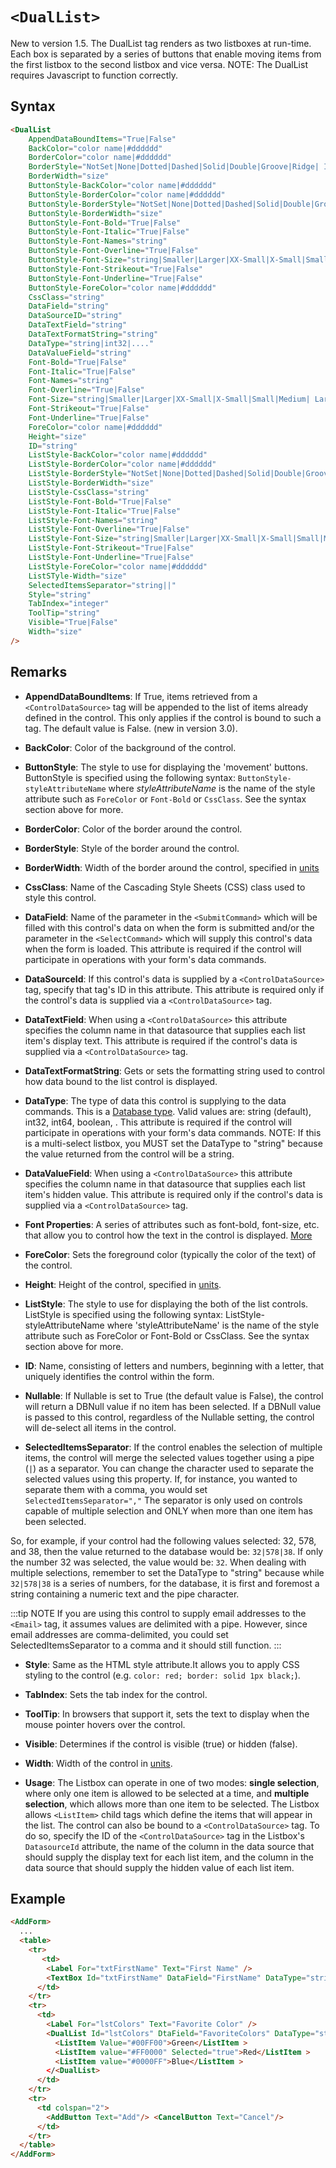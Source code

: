 # `<DualList>`

New to version 1.5. The DualList tag renders as two listboxes at run-time. Each box is separated by a series of buttons that enable moving items from the first listbox to the second listbox and vice versa. NOTE: The DualList requires Javascript to function correctly.

## Syntax
```html
<DualList 
    AppendDataBoundItems="True|False" 
    BackColor="color name|#dddddd" 
    BorderColor="color name|#dddddd" 
    BorderStyle="NotSet|None|Dotted|Dashed|Solid|Double|Groove|Ridge| Inset|Outset" 
    BorderWidth="size"
    ButtonStyle-BackColor="color name|#dddddd"
    ButtonStyle-BorderColor="color name|#dddddd"
    ButtonStyle-BorderStyle="NotSet|None|Dotted|Dashed|Solid|Double|Groove|Ridge|Inset|OutSet"
    ButtonStyle-BorderWidth="size"
    ButtonStyle-Font-Bold="True|False"
    ButtonStyle-Font-Italic="True|False" 
    ButtonStyle-Font-Names="string" 
    ButtonStyle-Font-Overline="True|False" 
    ButtonStyle-Font-Size="string|Smaller|Larger|XX-Small|X-Small|Small|Medium| Large|X-Large|XX-Large" 
    ButtonStyle-Font-Strikeout="True|False" 
    ButtonStyle-Font-Underline="True|False" 
    ButtonStyle-ForeColor="color name|#dddddd"
    CssClass="string" 
    DataField="string"
    DataSourceID="string" 
    DataTextField="string" 
    DataTextFormatString="string" 
    DataType="string|int32|...."
    DataValueField="string" 
    Font-Bold="True|False" 
    Font-Italic="True|False" 
    Font-Names="string" 
    Font-Overline="True|False" 
    Font-Size="string|Smaller|Larger|XX-Small|X-Small|Small|Medium| Large|X-Large|XX-Large" 
    Font-Strikeout="True|False" 
    Font-Underline="True|False" 
    ForeColor="color name|#dddddd" 
    Height="size" 
    ID="string"
    ListStyle-BackColor="color name|#dddddd"
    ListStyle-BorderColor="color name|#dddddd"
    ListStyle-BorderStyle="NotSet|None|Dotted|Dashed|Solid|Double|Groove|Ridge|Inset|OutSet"
    ListStyle-BorderWidth="size"
    ListStyle-CssClass="string" 
    ListStyle-Font-Bold="True|False"
    ListStyle-Font-Italic="True|False" 
    ListStyle-Font-Names="string" 
    ListStyle-Font-Overline="True|False" 
    ListStyle-Font-Size="string|Smaller|Larger|XX-Small|X-Small|Small|Medium| Large|X-Large|XX-Large" 
    ListStyle-Font-Strikeout="True|False" 
    ListStyle-Font-Underline="True|False" 
    ListStyle-ForeColor="color name|#dddddd"
    ListSTyle-Width="size" 
    SelectedItemsSeparator="string||" 
    Style="string" 
    TabIndex="integer" 
    ToolTip="string" 
    Visible="True|False" 
    Width="size"
/> 
```

## Remarks

*   **AppendDataBoundItems**: If True, items retrieved from a `<ControlDataSource>` tag will be appended to the list of items already defined in the control. This only applies if the control is bound to such a tag. The default value is False. (new in version 3.0).  

*   **BackColor**: Color of the background of the control.  

*   **ButtonStyle**: The style to use for displaying the 'movement' buttons. ButtonStyle is specified using the following syntax: `ButtonStyle-styleAttributeName` where _styleAttributeName_ is the name of the style attribute such as `ForeColor` or `Font-Bold` or `CssClass`. See the syntax section above for more.  

*   **BorderColor**: Color of the border around the control.  

*   **BorderStyle**: Style of the border around the control.  

*   **BorderWidth**: Width of the border around the control, specified in [units](../unit-types.md)

*   **CssClass**: Name of the Cascading Style Sheets (CSS) class used to style this control.  

*   **DataField**: Name of the parameter in the `<SubmitCommand>` which will be filled with this control's data on when the form is submitted and/or the parameter in the `<SelectCommand>` which will supply this control's data when the form is loaded. This attribute is required if the control will participate in operations with your form's data commands.  

*   **DataSourceId**: If this control's data is supplied by a `<ControlDataSource>` tag, specify that tag's ID in this attribute. This attribute is required only if the control's data is supplied via a `<ControlDataSource>` tag.  

*   **DataTextField**: When using a `<ControlDataSource>` this attribute specifies the column name in that datasource that supplies each list item's display text. This attribute is required if the control's data is supplied via a `<ControlDataSource>` tag.  

*   **DataTextFormatString**: Gets or sets the formatting string used to control how data bound to the list control is displayed.  

*   **DataType**: The type of data this control is supplying to the data commands. This is a [Database type](../data-types.md). Valid values are: string (default), int32, int64, boolean, . This attribute is required if the control will participate in operations with your form's data commands. NOTE: If this is a multi-select listbox, you MUST set the DataType to "string" because the value returned from the control will be a string.  

*   **DataValueField**: When using a `<ControlDataSource>` this attribute specifies the column name in that datasource that supplies each list item's hidden value. This attribute is required only if the control's data is supplied via a `<ControlDataSource>` tag.  

*   **Font Properties**: A series of attributes such as font-bold, font-size, etc. that allow you to control how the text in the control is displayed. [More](../font-properties.md)

*   **ForeColor**: Sets the foreground color (typically the color of the text) of the control.  

*   **Height**: Height of the control, specified in [units](../unit-types.md).  

*   **ListStyle**: The style to use for displaying the both of the list controls. ListStyle is specified using the following syntax: ListStyle-styleAttributeName where 'styleAttributeName' is the name of the style attribute such as ForeColor or Font-Bold or CssClass. See the syntax section above for more.  

*   **ID**: Name, consisting of letters and numbers, beginning with a letter, that uniquely identifies the control within the form.  

*   **Nullable**: If Nullable is set to True (the default value is False), the control will return a DBNull value if no item has been selected. If a DBNull value is passed to this control, regardless of the Nullable setting, the control will de-select all items in the control.  

*   **SelectedItemsSeparator**: If the control enables the selection of multiple items, the control will merge the selected values together using a pipe (`|`) as a separator. You can change the character used to separate the selected values using this property. If, for instance, you wanted to separate them with a comma, you would set `SelectedItemsSeparator=","` The separator is only used on controls capable of multiple selection and ONLY when more than one item has been selected.  

  So, for example, if your control had the following values selected: 32, 578, and 38, then the value returned to the database would be: `32|578|38`. If only the number 32 was selected, the value would be: `32`. When dealing with multiple selections, remember to set the DataType to "string" because while `32|578|38` is a series of numbers, for the database, it is first and foremost a string containing a numeric text and the pipe character.  

  :::tip NOTE
  If you are using this control to supply email addresses to the `<Email>` tag, it assumes values are delimited with a pipe. However, since email addresses are comma-delimited, you could set SelectedItemsSeparator to a comma and it should still function. 
  :::

*   **Style**: Same as the HTML style attribute.It allows you to apply CSS styling to the control (e.g. `color: red; border: solid 1px black;`).  

*   **TabIndex**: Sets the tab index for the control.  

*   **ToolTip**: In browsers that support it, sets the text to display when the mouse pointer hovers over the control.  

*   **Visible**: Determines if the control is visible (true) or hidden (false).  

*   **Width**: Width of the control in [units](../unit-types.md).  

*   **Usage**: The Listbox can operate in one of two modes: **single selection**, where only one item is allowed to be selected at a time, and **multiple selection**, which allows more than one item to be selected. The Listbox allows `<ListItem>` child tags which define the items that will appear in the list. The control can also be bound to a `<ControlDataSource>` tag. To do so, specify the ID of the `<ControlDataSource>` tag in the Listbox's `DatasourceId` attribute, the name of the column in the data source that should supply the display text for each list item, and the column in the data source that should supply the hidden value of each list item.



## Example
```html {13-17}
<AddForm> 
  ... 
  <table> 
    <tr> 
       <td> 
        <Label For="txtFirstName" Text="First Name" /> 
        <TextBox Id="txtFirstName" DataField="FirstName" DataType="string" /> 
      </td> 
    </tr> 
    <tr> 
      <td> 
        <Label For="lstColors" Text="Favorite Color" /> 
        <DualList Id="lstColors" DtaField="FavoriteColors" DataType="string">
          <ListItem Value="#00FF00">Green</ListItem >
          <ListItem value="#FF0000" Selected="true">Red</ListItem >
          <ListItem value="#0000FF">Blue</ListItem >
        </<DualList> 
      </td> 
    </tr> 
    <tr> 
      <td colspan="2"> 
        <AddButton Text="Add"/> <CancelButton Text="Cancel"/> 
      </td> 
    </tr> 
  </table> 
</AddForm>
```
